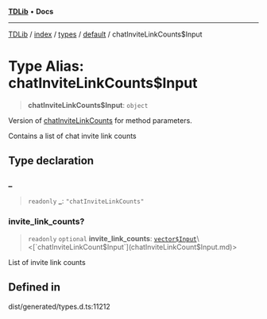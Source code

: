 [**TDLib**](../../../../../../README.md) • **Docs**

***

[TDLib](../../../../../../modules.md) / [index](../../../../../README.md) / [types](../../../README.md) / [default](../README.md) / chatInviteLinkCounts$Input

# Type Alias: chatInviteLinkCounts$Input

> **chatInviteLinkCounts$Input**: `object`

Version of [chatInviteLinkCounts](chatInviteLinkCounts.md) for method parameters.

Contains a list of chat invite link counts

## Type declaration

### \_

> `readonly` **\_**: `"chatInviteLinkCounts"`

### invite\_link\_counts?

> `readonly` `optional` **invite\_link\_counts**: [`vector$Input`](vector$Input.md)\<[`chatInviteLinkCount$Input`](chatInviteLinkCount$Input.md)\>

List of invite link counts

## Defined in

dist/generated/types.d.ts:11212
